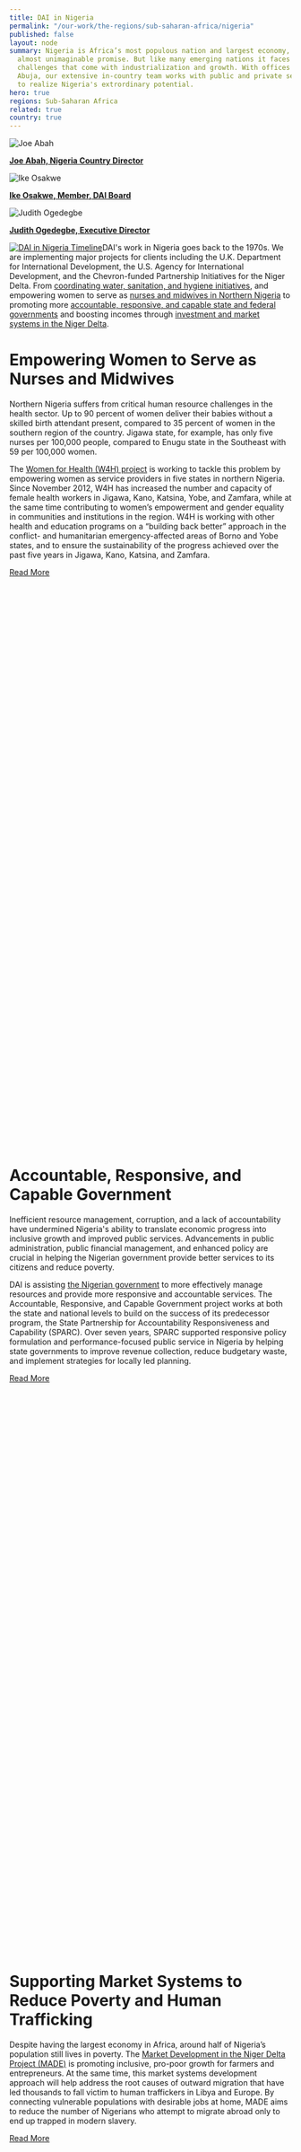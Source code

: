 ```yaml
---
title: DAI in Nigeria
permalink: "/our-work/the-regions/sub-saharan-africa/nigeria"
published: false
layout: node
summary: Nigeria is Africa’s most populous nation and largest economy, a country of
  almost unimaginable promise. But like many emerging nations it faces the development
  challenges that come with industrialization and growth. With offices in Lagos and
  Abuja, our extensive in-country team works with public and private sector clients
  to realize Nigeria's extrordinary potential.
hero: true
regions: Sub-Saharan Africa
related: true
country: true
---
```


<div class="country-people">
  <div class="country-people--block first">
    <div class="countryRep">
    <img src="https://www.dai.com/uploads/Dr.-Joe-Abah.jpg" alt="Joe Abah">
    <p class="name"><strong><a href="https://www.dai.com/who-we-are/our-team/joe-abah">Joe Abah, Nigeria Country Director</a></strong></p>
    </div>  
  </div>
  <div class="country-people--block second">
    <div class="countryRep">
    <img src="/uploads/nigeria-ike.jpg" alt="Ike Osakwe">
    <p class="name"><strong><a href="/who-we-are/board/ike-osakwe">Ike Osakwe, Member, DAI Board</a></strong></p>
    </div>  
  </div>
  <div class="country-people--block last">
    <div class="countryRep">
    <img src="/uploads/nigeria-judith.jpg" alt="Judith Ogedegbe">
    <p class="name"><strong><a href="">Judith Ogedegbe, Executive Director</a></strong></p>
    </div>  
  </div>
</div> 
<aside><p><a href="/uploads/nigeria-timeline.pdf" class="float-left"><img src="/uploads/nigeria-timeline-thumb-two.jpg" alt="DAI in Nigeria Timeline"></a>DAI's work in Nigeria goes back to the 1970s. We are implementing major projects for clients including the U.K. Department for International Development, the U.S. Agency for International Development, and the Chevron-funded Partnership Initiatives for the Niger Delta. From <a href="/our-work/projects/nigeria-water-sanitation-and-hygiene-coordination-project-wcp">coordinating water, sanitation, and hygiene initiatives</a>, and empowering women to serve as <a href="/our-work/projects/nigeria-women-for-health-w4h">nurses and midwives in Northern Nigeria</a> to promoting more <a href="/our-work/projects/nigeria-state-partnership-accountability-responsiveness-and-capability-sparc">accountable, responsive, and capable state and federal governments</a> and boosting incomes through <a href="/our-work/projects/nigeria-market-development-programme-made">investment and market systems in the Niger Delta</a>.</p></aside>

# Empowering Women to Serve as Nurses and Midwives

<div class="infographic">
  <script id="infogram_0_90f68290-7bc4-43d7-a3d8-702791e146a5" title="Distribution of Healthcare Workers in Nigeria" src="https://e.infogram.com/js/dist/embed.js?Rsd" type="text/javascript"></script>
</div>

Northern Nigeria suffers from critical human resource challenges in the health sector. Up to 90 percent of women deliver their babies without a skilled birth attendant present, compared to 35 percent of women in the southern region of the country. Jigawa state, for example, has only five nurses per 100,000 people, compared to Enugu state in the Southeast with 59 per 100,000 women. 

The [Women for Health (W4H) project](/our-work/projects/nigeria-women-for-health-w4h) is working to tackle this problem by empowering women as service providers in five states in northern Nigeria. Since November 2012, W4H has increased the number and capacity of female health workers in Jigawa, Kano, Katsina, Yobe, and Zamfara, while at the same time contributing to women’s empowerment and gender equality in communities and institutions in the region. W4H is working with other health and education programs on a “building back better” approach in the conflict- and humanitarian emergency-affected areas of Borno and Yobe states, and to ensure the sustainability of the progress achieved over the past five years in Jigawa, Kano, Katsina, and Zamfara.

<a style="display: block; clear: left;" href="http://dai-global-developments.com/articles/young-rural-women-are-crucial-to-advancing-universal-health-coverage-in-northern-nigeria/?utm_source=daidotcom" target="blank" class="primary-block--button expert-button">Read More <svg class="redirect" viewBox="0 0 36 70" preserveAspectRatio="xMinYMax meet"><use xlink:href="#redirect"></use></svg></a>

<br>

# Accountable, Responsive, and Capable Government

<div class="infographic">
<script id="infogram_0_3eb8d5f0-c8d3-49e4-a678-40b1eff61a62" title="SPARC Work" src="https://e.infogram.com/js/dist/embed.js?1LG" type="text/javascript"></script>
</div>

Inefficient resource management, corruption, and a lack of accountability have undermined Nigeria's ability to translate economic progress into inclusive growth and improved public services. Advancements in public administration, public financial management, and enhanced policy are crucial in helping the Nigerian government provide better services to its citizens and reduce poverty.

DAI is assisting [the Nigerian government](/our-work/projects/nigeria-state-partnership-accountability-responsiveness-and-capability-sparc) to more effectively manage resources and provide more responsive and accountable services. The Accountable, Responsive, and Capable Government project works at both the state and national levels to build on the success of its predecessor program, the State Partnership for Accountability Responsiveness and Capability (SPARC). Over seven years, SPARC supported responsive policy formulation and performance-focused public service in Nigeria by helping state governments to improve revenue collection, reduce budgetary waste, and implement strategies for locally led planning.

<a style="display: block; clear: left;" href="http://dai-global-developments.com/articles/in-nigeria-governance-champions-can-transform-resource-wealth-into-development-results?utm_source=daidotcom" target="blank" class="primary-block--button expert-button">Read More <svg class="redirect" viewBox="0 0 36 70" preserveAspectRatio="xMinYMax meet"><use xlink:href="#redirect"></use></svg></a>

<br>

# Supporting Market Systems to Reduce Poverty and Human Trafficking

<div class="infographic">
<script id="infogram_0_a72fe19a-ad10-4eaa-ae8f-636b35a5903f" title="Nigerian Poverty Rate" src="https://e.infogram.com/js/dist/embed.js?tge" type="text/javascript"></script>
</div>

Despite having the largest economy in Africa, around half of Nigeria’s population still lives in poverty. The [Market Development in the Niger Delta Project (MADE)](/our-work/projects/nigeria-market-development-programme-made) is promoting inclusive, pro-poor growth for farmers and entrepreneurs. At the same time, this market systems development approach will help address the root causes of outward migration that have led thousands to fall victim to human traffickers in Libya and Europe. By connecting vulnerable populations with desirable jobs at home, MADE aims to reduce the number of Nigerians who attempt to migrate abroad only to end up trapped in modern slavery.

<a style="display: block; clear: left;" href="http://dai-global-developments.com/articles/using-market-driven-strategies-to-reduce-poverty-and-human-trafficking-in-nigeria/?source=daidotcom" target="blank" class="primary-block--button expert-button">Read More <svg class="redirect" viewBox="0 0 36 70" preserveAspectRatio="xMinYMax meet"><use xlink:href="#redirect"></use></svg></a>

<br>

<div class="block-project">
  <h1>Projects</h1>
  <hr>
  {% assign nigeria-projects = site.projects | where:'country','Nigeria' | sort:'end' | reverse%}
  {% for project in nigeria-projects limit:9 %}
  <div class="project-block">
      <h3>{{ project.title }}</h3>
      {% if project.summary %}<p>{{ project.summary | markdownify }}</p>{% endif %}
      <a href="{{ project.url }}" target="blank" class="primary-block--button expert-button">Read More <svg class="redirect" viewBox="0 0 36 70" preserveAspectRatio="xMinYMax meet"><use xlink:href="#redirect"></use></svg></a>
      <hr>
    </div>
  {% endfor %}
</div>
<div class="block-people">
  <h1>News</h1>
  <hr>
  {% assign nigeria-news = site.news | where:'country','Nigeria' | sort:'date' | reverse  %}
  {% for article in nigeria-news %}
    <div class="project-block">
      <h3>{{ article.title }}</h3>
      {% if article.summary %}<p>{{ article.summary | markdownify }}</p>{% endif %}
      <a href="{{ article.url }}" target="blank" class="primary-block--button expert-button">Read More <svg class="redirect" viewBox="0 0 36 70" preserveAspectRatio="xMinYMax meet"><use xlink:href="#redirect"></use></svg></a>
      <hr>
    </div>
  {% endfor %}
</div>